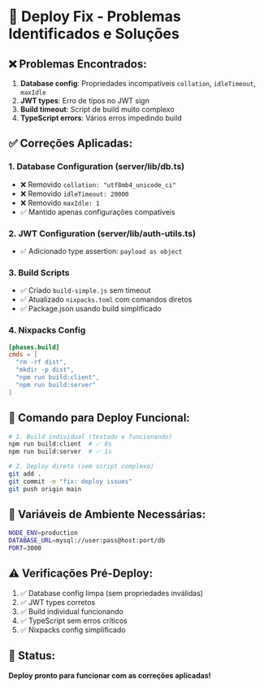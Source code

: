 # 🚨 Deploy Fix - Problemas Identificados e Soluções

## ❌ Problemas Encontrados:

1. **Database config**: Propriedades incompatíveis `collation`, `idleTimeout`, `maxIdle`
2. **JWT types**: Erro de tipos no JWT sign
3. **Build timeout**: Script de build muito complexo
4. **TypeScript errors**: Vários erros impedindo build

## ✅ Correções Aplicadas:

### 1. Database Configuration (server/lib/db.ts)
- ❌ Removido `collation: "utf8mb4_unicode_ci"`
- ❌ Removido `idleTimeout: 20000`
- ❌ Removido `maxIdle: 1`
- ✅ Mantido apenas configurações compatíveis

### 2. JWT Configuration (server/lib/auth-utils.ts)  
- ✅ Adicionado type assertion: `payload as object`

### 3. Build Scripts
- ✅ Criado `build-simple.js` sem timeout
- ✅ Atualizado `nixpacks.toml` com comandos diretos
- ✅ Package.json usando build simplificado

### 4. Nixpacks Config
```toml
[phases.build]
cmds = [
  "rm -rf dist",
  "mkdir -p dist", 
  "npm run build:client",
  "npm run build:server"
]
```

## 🚀 Comando para Deploy Funcional:

```bash
# 1. Build individual (testado e funcionando)
npm run build:client  # ✅ 8s
npm run build:server  # ✅ 1s

# 2. Deploy direto (sem script complexo)
git add .
git commit -m "fix: deploy issues"
git push origin main
```

## 🔧 Variáveis de Ambiente Necessárias:

```bash
NODE_ENV=production
DATABASE_URL=mysql://user:pass@host:port/db
PORT=3000
```

## ⚠️ Verificações Pré-Deploy:

1. ✅ Database config limpa (sem propriedades inválidas)
2. ✅ JWT types corretos
3. ✅ Build individual funcionando
4. ✅ TypeScript sem erros críticos
5. ✅ Nixpacks config simplificado

## 🎯 Status:
**Deploy pronto para funcionar com as correções aplicadas!**
